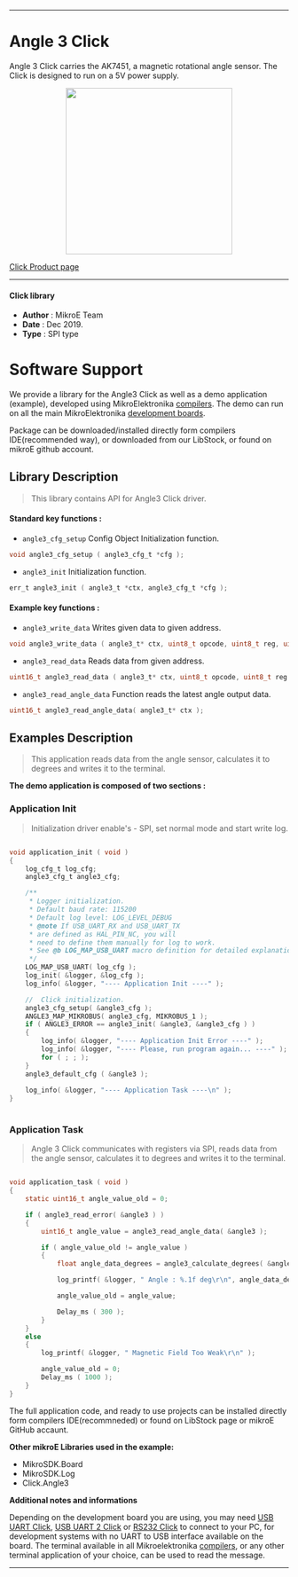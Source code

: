 
 

---
# Angle 3 Click

Angle 3 Click carries the AK7451, a magnetic rotational angle sensor.
The Click is designed to run on a 5V power supply.

<p align="center">
  <img src="https://download.mikroe.com/images/click_for_ide/angle3_click.png" height=300px>
</p>

[Click Product page](https://www.mikroe.com/angle-3-click)

---

#### Click library 

- **Author**        : MikroE Team
- **Date**          : Dec 2019.
- **Type**          : SPI type


# Software Support

We provide a library for the Angle3 Click 
as well as a demo application (example), developed using MikroElektronika 
[compilers](https://shop.mikroe.com/compilers). 
The demo can run on all the main MikroElektronika [development boards](https://shop.mikroe.com/development-boards).

Package can be downloaded/installed directly form compilers IDE(recommended way), or downloaded from our LibStock, or found on mikroE github account. 

## Library Description

> This library contains API for Angle3 Click driver.

#### Standard key functions :

- `angle3_cfg_setup` Config Object Initialization function.
```c
void angle3_cfg_setup ( angle3_cfg_t *cfg ); 
```

- `angle3_init` Initialization function.
```c
err_t angle3_init ( angle3_t *ctx, angle3_cfg_t *cfg );
```

#### Example key functions :

- `angle3_write_data` Writes given data to given address.
```c
void angle3_write_data ( angle3_t* ctx, uint8_t opcode, uint8_t reg, uint16_t write_data );
```

- `angle3_read_data` Reads data from given address.
```c
uint16_t angle3_read_data ( angle3_t* ctx, uint8_t opcode, uint8_t reg );
```

- `angle3_read_angle_data` Function reads the latest angle output data.
```c
uint16_t angle3_read_angle_data( angle3_t* ctx );
```

## Examples Description

> This application reads data from the angle sensor, calculates it to degrees and writes it to the terminal.

**The demo application is composed of two sections :**

### Application Init 

> Initialization driver enable's - SPI, set normal mode and start write log.

```c

void application_init ( void )
{
    log_cfg_t log_cfg;
    angle3_cfg_t angle3_cfg;

    /** 
     * Logger initialization.
     * Default baud rate: 115200
     * Default log level: LOG_LEVEL_DEBUG
     * @note If USB_UART_RX and USB_UART_TX 
     * are defined as HAL_PIN_NC, you will 
     * need to define them manually for log to work. 
     * See @b LOG_MAP_USB_UART macro definition for detailed explanation.
     */
    LOG_MAP_USB_UART( log_cfg );
    log_init( &logger, &log_cfg );
    log_info( &logger, "---- Application Init ----" );

    //  Click initialization.
    angle3_cfg_setup( &angle3_cfg );
    ANGLE3_MAP_MIKROBUS( angle3_cfg, MIKROBUS_1 );
    if ( ANGLE3_ERROR == angle3_init( &angle3, &angle3_cfg ) )
    {
        log_info( &logger, "---- Application Init Error ----" );
        log_info( &logger, "---- Please, run program again... ----" );
        for ( ; ; );
    }
    angle3_default_cfg ( &angle3 );
    
    log_info( &logger, "---- Application Task ----\n" );
}
  
```

### Application Task

> Angle 3 Click communicates with registers via SPI, reads data from the angle sensor, calculates it to degrees and writes it to the terminal.

```c

void application_task ( void )
{
    static uint16_t angle_value_old = 0;

    if ( angle3_read_error( &angle3 ) )
    {
        uint16_t angle_value = angle3_read_angle_data( &angle3 );

        if ( angle_value_old != angle_value )
        {
            float angle_data_degrees = angle3_calculate_degrees( &angle3, angle_value );

            log_printf( &logger, " Angle : %.1f deg\r\n", angle_data_degrees );

            angle_value_old = angle_value;

            Delay_ms ( 300 );
        }
    }
    else
    {
        log_printf( &logger, " Magnetic Field Too Weak\r\n" );

        angle_value_old = 0;
        Delay_ms ( 1000 );
    }
}

```

The full application code, and ready to use projects can be  installed directly form compilers IDE(recommneded) or found on LibStock page or mikroE GitHub accaunt.

**Other mikroE Libraries used in the example:** 

- MikroSDK.Board
- MikroSDK.Log
- Click.Angle3

**Additional notes and informations**

Depending on the development board you are using, you may need 
[USB UART Click](https://shop.mikroe.com/usb-uart-click), 
[USB UART 2 Click](https://shop.mikroe.com/usb-uart-2-click) or 
[RS232 Click](https://shop.mikroe.com/rs232-click) to connect to your PC, for 
development systems with no UART to USB interface available on the board. The 
terminal available in all Mikroelektronika 
[compilers](https://shop.mikroe.com/compilers), or any other terminal application 
of your choice, can be used to read the message.



---
